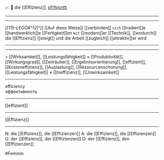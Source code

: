 📈 🔴 die [[Effizienz]], [ɛfiˈt͡si̯ɛnt͡s](https://youglish.com/pronounce/Effizienz/german)

---
---

*[[115-LEGO#^12|^]]* [[Auf diese Weise]] [[verbinden]] `sich` [[tradiert]]e [[handwerklich]]e [[Fertigkeit]]en `mit` [[modern]]er [[Technik]], [[wodurch]] die [[Effizienz]] [[steigt]] und die Arbeit [[zugleich]] [[attraktiv]]er wird



---




---
= [[Wirksamkeit]], [[Leistungsfähigkeit]]
≈ [[Produktivität]], [[Wirkungsgrad]], [[Zeiträuber]], [[Ergebnisorientierung]], [[effizient]], [[Kosteneffizienz]], [[Auslastung]], [[Ressourcenschonung]], [[Leistungsfähigkeit]]
≠ [[Ineffizienz]], [[Unwirksamkeit]]

---
efficiency  
эффективность

---
[[effizient]]

---
[[Effizienz]]


---
N: die [[Effizienz]], die [[Effizienzen]]
A: die [[Effizienz]], die [[Effizienzen]]
G: der [[Effizienz]], der [[Effizienzen]]
D: der [[Effizienz]], den [[Effizienzen]]


#Feminin 